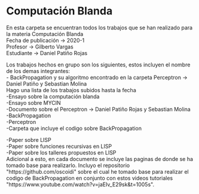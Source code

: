 # Computación Blanda
<html>
    <head>
        <p>En esta carpeta se encuentran todos los trabajos que se han realizado para la materia Computación Blanda</br>
        Fecha de publicación -> 2020-1</br>
        Profesor -> Gilberto Vargas</br>
        Estudiante -> Daniel Patiño Rojas</p>
    </head>
    <body>
        <p>Los trabajos hechos en grupo son los siguientes, estos incluyen el nombre de los demas integrantes:</br>
            - BackPropagation y su algoritmo encontrado en la carpeta Perceptron -> Daniel Patiño y Sebastian Molina</br>
        Hago una lista de los trabajos subidos hasta la fecha</br>
            -Ensayo sobre la computación blanda</br>
            -Ensayo sobre MYCIN</br>
            -Documento sobre el Perceptron -> Daniel Patiño Rojas y Sebastian Molina</br>
            -BackPropagation</br>
            -Perceptron</br>
                -Carpeta que incluye el codigo sobre BackPropagation</p>
            -Paper sobre LISP</br>
            -Paper sobre funciones recursivas en LISP</br>
            -Paper sobre los talleres propuestos en LISP</br>
    </body>
Adicional a esto, en cada documento se incluye las paginas de donde se ha tomado base para realizarlo.
Incluyo el repositorio "https://github.com/oscoidi" sobre el cual he tomado base para realizar el codigo de BackPropagation en conjunto con estos videos tutoriales "https://www.youtube.com/watch?v=jaEIv_E29sk&t=1005s".

